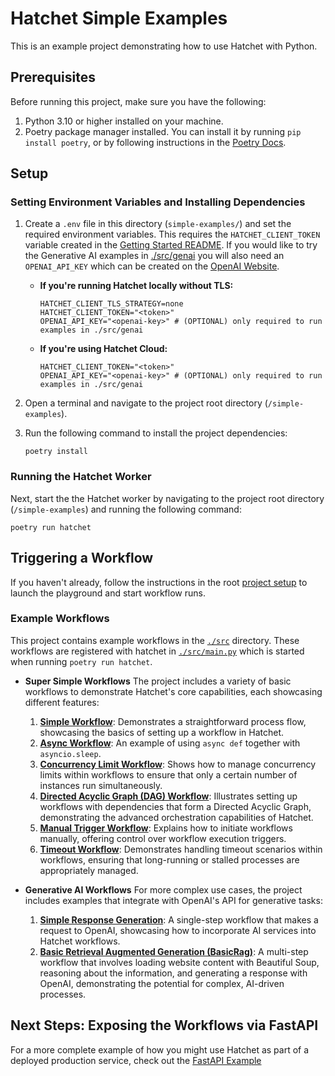 # Hatchet Simple Examples

This is an example project demonstrating how to use Hatchet with Python.

## Prerequisites

Before running this project, make sure you have the following:

1. Python 3.10 or higher installed on your machine.
2. Poetry package manager installed. You can install it by running `pip install poetry`, or by following instructions in the [Poetry Docs](https://python-poetry.org/docs/#installation).

## Setup
### Setting Environment Variables and Installing Dependencies

1. Create a `.env` file in this directory (`simple-examples/`) and set the required environment variables. This requires the `HATCHET_CLIENT_TOKEN` variable created in the [Getting Started README](../README.md). If you would like to try the Generative AI examples in [./src/genai](./src/genai) you will also need an `OPENAI_API_KEY` which can be created on the [OpenAI Website](https://help.openai.com/en/articles/4936850-where-do-i-find-my-openai-api-key).

    - **If you're running Hatchet locally without TLS:**
        ```
        HATCHET_CLIENT_TLS_STRATEGY=none
        HATCHET_CLIENT_TOKEN="<token>"
        OPENAI_API_KEY="<openai-key>" # (OPTIONAL) only required to run examples in ./src/genai
        ```

    - **If you're using Hatchet Cloud:**
        ```
        HATCHET_CLIENT_TOKEN="<token>"
        OPENAI_API_KEY="<openai-key>" # (OPTIONAL) only required to run examples in ./src/genai
        ```

2. Open a terminal and navigate to the project root directory (`/simple-examples`).

3. Run the following command to install the project dependencies:

    ```shell
    poetry install
    ```

### Running the Hatchet Worker

Next, start the the Hatchet worker by navigating to the project root directory (`/simple-examples`) and running the following command:

```shell
poetry run hatchet
```

## Triggering a Workflow

If you haven't already, follow the instructions in the root [project setup](../README.md) to launch the playground and start workflow runs.

### Example Workflows

This project contains example workflows in the [`./src`](./src) directory. These workflows are registered with hatchet in [`./src/main.py`](./src/main.py) which is started when running `poetry run hatchet`.

-  **Super Simple Workflows** The project includes a variety of basic workflows to demonstrate Hatchet's core capabilities, each showcasing different features:
    1. **[Simple Workflow](./src/simple/worker.py)**: Demonstrates a straightforward process flow, showcasing the basics of setting up a workflow in Hatchet.
    2. **[Async Workflow](./src/async_workflow/worker.py)**: An example of using `async def` together with `asyncio.sleep`. 
    3. **[Concurrency Limit Workflow](./src/concurrency_limit/worker.py)**: Shows how to manage concurrency limits within workflows to ensure that only a certain number of instances run simultaneously.
    4. **[Directed Acyclic Graph (DAG) Workflow](./src/dag/worker.py)**: Illustrates setting up workflows with dependencies that form a Directed Acyclic Graph, demonstrating the advanced orchestration capabilities of Hatchet.
    5. **[Manual Trigger Workflow](./src/manual_trigger/worker.py)**: Explains how to initiate workflows manually, offering control over workflow execution triggers.
    6. **[Timeout Workflow](./src/timeout/worker.py)**: Demonstrates handling timeout scenarios within workflows, ensuring that long-running or stalled processes are appropriately managed.

- **Generative AI Workflows** For more complex use cases, the project includes examples that integrate with OpenAI's API for generative tasks:
    1. **[Simple Response Generation](./src/genai/simple.py)**: A single-step workflow that makes a request to OpenAI, showcasing how to incorporate AI services into Hatchet workflows.
    2. **[Basic Retrieval Augmented Generation (BasicRag)](./src/genai/basicrag.py)**: A multi-step workflow that involves loading website content with Beautiful Soup, reasoning about the information, and generating a response with OpenAI, demonstrating the potential for complex, AI-driven processes.

## Next Steps: Exposing the Workflows via FastAPI

For a more complete example of how you might use Hatchet as part of a deployed production service, check out the [FastAPI Example](../fast-api-react/README.md)
